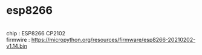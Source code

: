 # esp8266

<br />chip : ESP8266 CP2102
<br />firmwire : https://micropython.org/resources/firmware/esp8266-20210202-v1.14.bin
